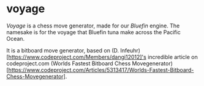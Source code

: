# voyage
*Voyage* is a chess move generator, made for our *Bluefin* engine. The namesake is for the voyage that Bluefin tuna make across the Pacific Ocean.

It is a bitboard move generator, based on (D. Infeuhr)[https://www.codeproject.com/Members/dangi12012]'s incredible article on codeproject.com (Worlds Fastest Bitboard Chess Movegenerator)[https://www.codeproject.com/Articles/5313417/Worlds-Fastest-Bitboard-Chess-Movegenerator].
